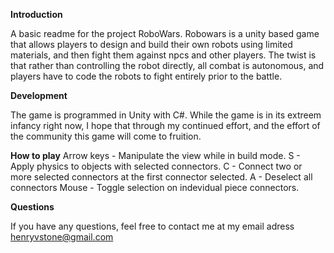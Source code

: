 <b>Introduction</b>

A basic readme for the project RoboWars. Robowars is a unity based game that allows players to design and build their own robots using limited materials, and then fight them against npcs and other players. The twist is that rather than controlling the robot directly, all combat is autonomous, and players have to code the robots to fight entirely prior to the battle.

<b>Development</b>

The game is programmed in Unity with C#. While the game is in its extreem infancy right now, I hope that through my continued effort, and the effort of the community this game will come to fruition.

<b>How to play</b>
Arrow keys - Manipulate the view while in build mode.
S - Apply physics to objects with selected connectors.
C - Connect two or more selected connectors at the first connector selected.
A - Deselect all connectors
Mouse - Toggle selection on indevidual piece connectors.

<b>Questions</b>

If you have any questions, feel free to contact me at my email adress henryvstone@gmail.com
